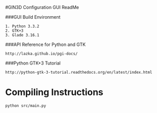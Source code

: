 #GIN3D Configuration GUI ReadMe

###GUI Build Environment
    
    1. Python 3.3.2
    2. GTK+3
    3. Glade 3.16.1

###API Reference for Python and GTK
    
    http://lazka.github.io/pgi-docs/

###Python GTK+3 Tutorial

    http://python-gtk-3-tutorial.readthedocs.org/en/latest/index.html


# Compiling Instructions

    python src/main.py

